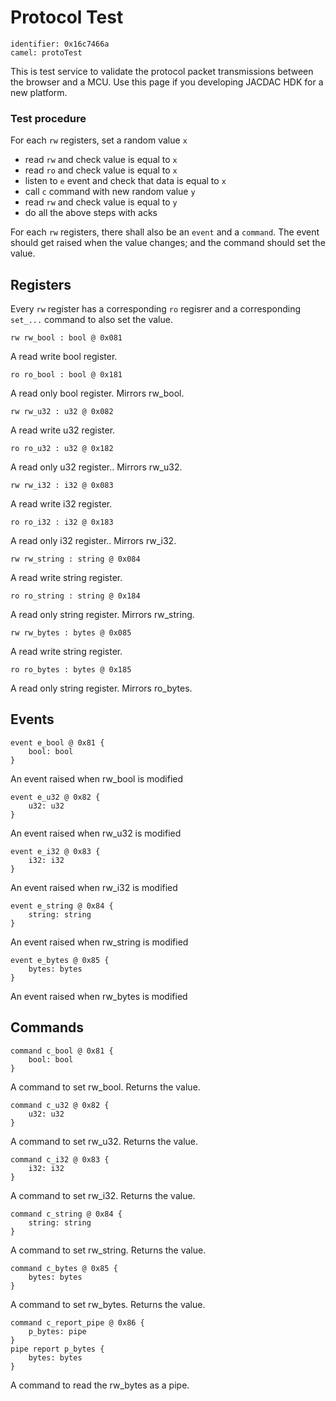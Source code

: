 # Protocol Test

    identifier: 0x16c7466a
    camel: protoTest

This is test service to validate the protocol packet transmissions between the browser and a MCU.
Use this page if you developing JACDAC HDK for a new platform.

### Test procedure

For each ``rw`` registers, set a random value ``x``
  * read ``rw`` and check value is equal to ``x``
  * read ``ro`` and check value is equal to ``x``
  * listen to ``e`` event and check that data is equal to ``x``
  * call ``c`` command with new random value ``y``
  * read ``rw`` and check value is equal to ``y``
  * do all the above steps with acks

For each ``rw`` registers, there shall also
be an ``event`` and a ``command``. The event
should get raised when the value changes;
and the command should set the value.
  
## Registers

Every ``rw`` register has a corresponding ``ro`` regisrer
and a corresponding ``set_...`` command to also set the value.

    rw rw_bool : bool @ 0x081

A read write bool register.

    ro ro_bool : bool @ 0x181

A read only bool register. Mirrors rw_bool.

    rw rw_u32 : u32 @ 0x082

A read write u32 register.

    ro ro_u32 : u32 @ 0x182

A read only u32 register.. Mirrors rw_u32.

    rw rw_i32 : i32 @ 0x083

A read write i32 register.

    ro ro_i32 : i32 @ 0x183

A read only i32 register.. Mirrors rw_i32.

    rw rw_string : string @ 0x084

A read write string register.

    ro ro_string : string @ 0x184

A read only string register. Mirrors rw_string.

    rw rw_bytes : bytes @ 0x085

A read write string register.

    ro ro_bytes : bytes @ 0x185

A read only string register. Mirrors ro_bytes.

## Events

    event e_bool @ 0x81 { 
        bool: bool 
    }

An event raised when rw_bool is modified

    event e_u32 @ 0x82 { 
        u32: u32 
    }

An event raised when rw_u32 is modified

    event e_i32 @ 0x83 { 
        i32: i32 
    }

An event raised when rw_i32 is modified

    event e_string @ 0x84 { 
        string: string 
    }

An event raised when rw_string is modified

    event e_bytes @ 0x85 { 
        bytes: bytes 
    }

An event raised when rw_bytes is modified

## Commands

    command c_bool @ 0x81 {
        bool: bool
    }

A command to set rw_bool. Returns the value.

    command c_u32 @ 0x82 {
        u32: u32
    }

A command to set rw_u32. Returns the value.

    command c_i32 @ 0x83 {
        i32: i32
    }

A command to set rw_i32. Returns the value.

    command c_string @ 0x84 {
        string: string
    }

A command to set rw_string. Returns the value.

    command c_bytes @ 0x85 {
        bytes: bytes
    }

A command to set rw_bytes. Returns the value.

    command c_report_pipe @ 0x86 {
        p_bytes: pipe
    }
    pipe report p_bytes {
        bytes: bytes
    }

A command to read the rw_bytes as a pipe.